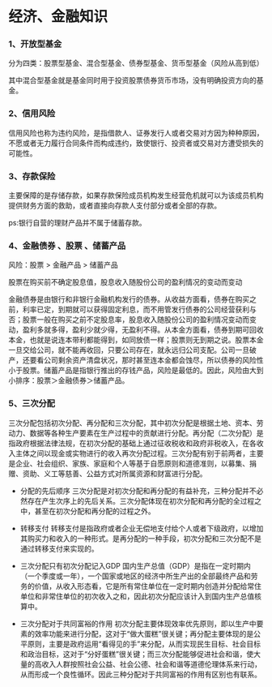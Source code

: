 # 经济、金融知识

### 1、开放型基金

分为四类：股票型基金、混合型基金、债券型基金、货币型基金（风险从高到低）

其中混合型基金就是基金同时用于投资股票债券货币市场，没有明确投资方向的基金。

### 2、信用风险

信用风险也称为违约风险，是指借款人、证券发行人或者交易对方因为种种原因，不愿或者无力履行合同条件而构成违约，致使银行、投资者或交易对方遭受损失的可能性。

### 3、存款保险

主要保障的是存储存款，如果存款保险成员机构发生经营危机就可以为该成员机构提供财务方面的救助，或者直接向存款人支付部分或者全部的存款。

ps:银行自营的理财产品并不属于储蓄存款。

### 4、金融债券 、股票 、储蓄产品

风险：股票 > 金融产品 > 储蓄产品

股票在购买前不确定股息值，股息收入随股份公司的盈利情况的变动而变动

金融债券是由银行和非银行金融机构发行的债券。从收益方面看，债券在购买之前，利率已定，到期就可以获得固定利息，而不用管发行债券的公司经营获利与否；股票一般在购买之前不定股息率，股息收入随股份公司的盈利情况变动而变动，盈利多就多得，盈利少就少得，无盈利不得。从本金方面看，债券到期可回收本金，也就是说连本带利都能得到，如同放债一样；股票则无到期之说。股票本金一旦交给公司，就不能再收回，只要公司存在，就永远归公司支配。公司一旦破产，还要看公司剩余资产清盘状况，那时甚至连本金都会蚀尽，所以债券的风险性小于股票。储蓄产品是指银行推出的存钱产品，风险是最低的。因此，风险由大到小排序：股票＞金融债券＞储蓄产品。

### 5、三次分配

三次分配包括初次分配、再分配和三次分配，其中初次分配是根据土地、资本、劳动力、数据等各种生产要素在生产过程中的贡献进行分配。再分配（二次分配）是指政府根据法律法规，在初次分配的基础上通过征收税收和政府非税收入，在各收入主体之间以现金或实物进行的收入再次分配过程。三次分配有别于前两者，主要是企业、社会组织、家族、家庭和个人等基于自愿原则和道德准则，以募集、捐赠、资助、义工等慈善、公益方式对所属资源和财富进行分配。

* 分配的先后顺序
三次分配是对初次分配和再分配的有益补充，三种分配并不必然存在产生次序上的先后关系。三次分配体现在初次分配和再分配的全过程之中，甚至在初次分配和再分配的过程之外。

* 转移支付
转移支付是指政府或者企业无偿地支付给个人或者下级政府，以增加其购买力和收入的一种形式。是再分配的一种手段，初次分配和三次分配不是通过转移支付来实现的。

* 三次分配只有初次分配记入GDP
国内生产总值（GDP）是指在一定时期内（一个季度或一年），一个国家或地区的经济中所生产出的全部最终产品和劳务的价值，从收入形态看，它是所有常住单位在一定时期内创造并分配给常住单位和非常住单位的初次收入之和，因此初次分配应该计入到国内生产总值核算中。

* 三次分配对于共同富裕的作用
初次分配主要体现效率优先原则，即以生产中要素的效率功能来进行分配，这对于“做大蛋糕”很关键；再分配主要体现的是公平原则，主要是政府运用“看得见的手”来分配，从而实现民生目标、社会目标和政治目标，这对于“分好蛋糕”很关键；而三次分配能够促进社会和谐，使大量的高收入人群按照社会公益、社会公德、社会和谐等道德伦理体系来行动，从而形成一个良性循环。因此三种分配对于共同富裕的作用有区别也有联系。